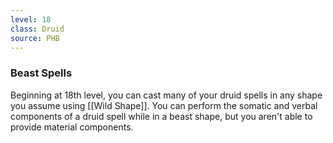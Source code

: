 ```yaml
---
level: 18
class: Druid
source: PHB
---
```


### Beast Spells
Beginning at 18th level, you can cast many of your druid spells in any shape you assume using [[Wild Shape]]. You can perform the somatic and verbal components of a druid spell while in a beast shape, but you aren't able to provide material components.
